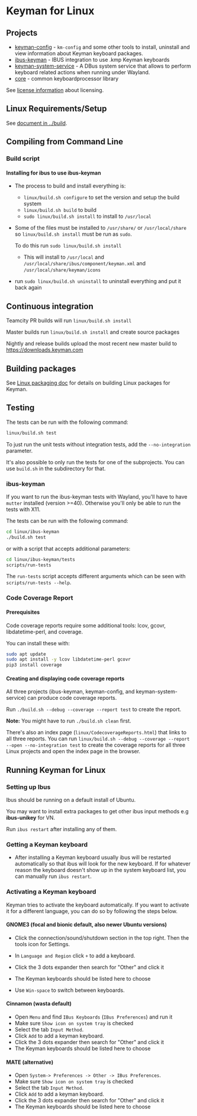 # Keyman for Linux

## Projects

- [keyman-config](../../linux/keyman-config) - `km-config` and some other tools
  to install, uninstall and view information about Keyman keyboard packages.
- [ibus-keyman](../../linux/ibus-keyman) - IBUS integration to use .kmp Keyman keyboards
- [keyman-system-service](../../linux/keyman-system-service) - A DBus system service
  that allows to perform keyboard related actions when running under Wayland.
- [core](../../core) - common keyboardprocessor library

See [license information](../../linux/LICENSE.md) about licensing.

## Linux Requirements/Setup

See [document in ../build](../build/linux-ubuntu.md).

## Compiling from Command Line

### Build script

#### Installing for ibus to use ibus-keyman

- The process to build and install everything is:

  - `linux/build.sh configure` to set the version and setup the build system
  - `linux/build.sh build` to build
  - `sudo linux/build.sh install` to install to `/usr/local`

- Some of the files must be installed to `/usr/share/` or `/usr/local/share`
  so `linux/build.sh install` must be run as `sudo`.

  To do this run `sudo linux/build.sh install`

  - This will install to `/usr/local` and
    `/usr/local/share/ibus/component/keyman.xml` and `/usr/local/share/keyman/icons`

- run `sudo linux/build.sh uninstall` to uninstall everything and put it back again

## Continuous integration

Teamcity PR builds will run `linux/build.sh install`

Master builds run `linux/build.sh install` and create source packages

Nightly and release builds upload the most recent new master build to <https://downloads.keyman.com>

## Building packages

See [Linux packaging doc](packaging.md)
for details on building Linux packages for Keyman.

## Testing

The tests can be run with the following command:

```bash
linux/build.sh test
```

To just run the unit tests without integration tests, add the
`--no-integration` parameter.

It's also possible to only run the tests for one of the subprojects. You
can use `build.sh` in the subdirectory for that.

### ibus-keyman

If you want to run the ibus-keyman tests with Wayland, you'll have to
have `mutter` installed (version >=40). Otherwise you'll only be able
to run the tests with X11.

The tests can be run with the following command:

```bash
cd linux/ibus-keyman
./build.sh test
```

or with a script that accepts additional parameters:

```bash
cd linux/ibus-keyman/tests
scripts/run-tests
```

The `run-tests` script accepts different arguments which can be seen with
`scripts/run-tests --help`.

### Code Coverage Report

#### Prerequisites

Code coverage reports require some additional tools: lcov, gcovr,
libdatetime-perl, and coverage.

You can install these with:

```bash
sudo apt update
sudo apt install -y lcov libdatetime-perl gcovr
pip3 install coverage
```

#### Creating and displaying code coverage reports

All three projects (ibus-keyman, keyman-config, and keyman-system-service)
can produce code coverage reports.

Run `./build.sh --debug --coverage --report test` to create the report.

**Note:** You might have to run `./build.sh clean` first.

There's also an index page (`linux/CodecoverageReports.html`) that links to all
three reports. You can run
`linux/build.sh --debug --coverage --report --open --no-integration test`
to create the coverage reports for all three Linux projects and open the
index page in the browser.

## Running Keyman for Linux

### Setting up Ibus

Ibus should be running on a default install of Ubuntu.

You may want to install extra packages to get other ibus input methods e.g
**ibus-unikey** for VN.

Run `ibus restart` after installing any of them.

### Getting a Keyman keyboard

- After installing a Keyman keyboard usually ibus will be restarted
  automatically so that ibus will look for the new keyboard. If for
  whatever reason the keyboard doesn't show up in the system
  keyboard list, you can manually run `ibus restart`.

### Activating a Keyman keyboard

Keyman tries to activate the keyboard automatically. If you want to activate
it for a different language, you can do so by following the steps below.

#### GNOME3 (focal and bionic default, also newer Ubuntu versions)

- Click the connection/sound/shutdown section in the top right. Then the tools
  icon for Settings.

- In `Language and Region` click `+` to add a keyboard.
- Click the 3 dots expander then search for "Other" and click it
- The Keyman keyboards should be listed here to choose

- Use `Win-space` to switch between keyboards.

#### Cinnamon (wasta default)

- Open `Menu` and find `IBus Keyboards` (`IBus Preferences`) and run it
- Make sure `Show icon on system tray` is checked
- Select the tab `Input Method`.
- Click `Add` to add a keyman keyboard.
- Click the 3 dots expander then search for "Other" and click it
- The Keyman keyboards should be listed here to choose

#### MATE (alternative)

- Open `System-> Preferences -> Other -> IBus Preferences`.
- Make sure `Show icon on system tray` is checked
- Select the tab `Input Method`.
- Click `Add` to add a keyman keyboard.
- Click the 3 dots expander then search for "Other" and click it
- The Keyman keyboards should be listed here to choose
